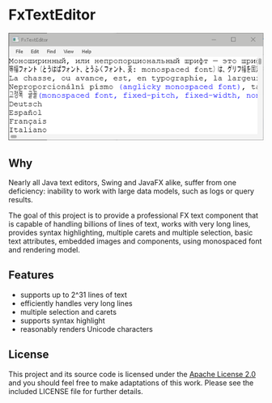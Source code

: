 # FxTextEditor

![screenshot is coming](https://github.com/andy-goryachev/FxTextEditor/blob/master/doc/screenshot.png)


## Why ##

Nearly all Java text editors, Swing and JavaFX alike, suffer from one deficiency: inability to work with large 
data models, such as logs or query results.

The goal of this project is to provide a professional FX text component that is capable of handling billions of 
lines of text, works with very long lines, provides syntax highlighting, multiple carets and multiple selection, basic text attributes,
embedded images and components, using monospaced font and rendering model.


## Features

* supports up to 2^31 lines of text
* efficiently handles very long lines
* multiple selection and carets
* supports syntax highlight
* reasonably renders Unicode characters
 

## License

This project and its source code is licensed under the [Apache License 2.0](http://www.apache.org/licenses/LICENSE-2.0) and you should feel free to make adaptations of this work. Please see the included LICENSE file for further details.
